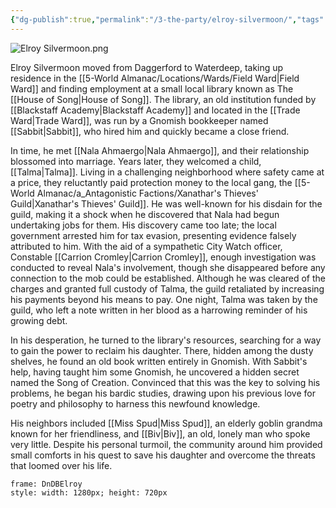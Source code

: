 ```yaml
---
{"dg-publish":true,"permalink":"/3-the-party/elroy-silvermoon/","tags":["gardenEntry"]}
---
```



![Elroy Silvermoon.png](/img/user/z_Assets/PCs/Elroy%20Silvermoon.png)

Elroy Silvermoon moved from Daggerford to Waterdeep, taking up residence in the [[5-World Almanac/Locations/Wards/Field Ward\|Field Ward]] and finding employment at a small local library known as The [[House of Song\|House of Song]]. The library, an old institution funded by [[Blackstaff Academy\|Blackstaff Academy]] and located in the [[Trade Ward\|Trade Ward]], was run by a Gnomish bookkeeper named [[Sabbit\|Sabbit]], who hired him and quickly became a close friend.

In time, he met [[Nala Ahmaergo\|Nala Ahmaergo]], and their relationship blossomed into marriage. Years later, they welcomed a child, [[Talma\|Talma]]. Living in a challenging neighborhood where safety came at a price, they reluctantly paid protection money to the local gang, the [[5-World Almanac/a_Antagonistic Factions/Xanathar's Thieves' Guild\|Xanathar's Thieves' Guild]]. He was well-known for his disdain for the guild, making it a shock when he discovered that Nala had begun undertaking jobs for them. His discovery came too late; the local government arrested him for tax evasion, presenting evidence falsely attributed to him. With the aid of a sympathetic City Watch officer, Constable [[Carrion Cromley\|Carrion Cromley]], enough investigation was conducted to reveal Nala's involvement, though she disappeared before any connection to the mob could be established. Although he was cleared of the charges and granted full custody of Talma, the guild retaliated by increasing his payments beyond his means to pay. One night, Talma was taken by the guild, who left a note written in her blood as a harrowing reminder of his growing debt.

In his desperation, he turned to the library's resources, searching for a way to gain the power to reclaim his daughter. There, hidden among the dusty shelves, he found an old book written entirely in Gnomish. With Sabbit's help, having taught him some Gnomish, he uncovered a hidden secret named the Song of Creation. Convinced that this was the key to solving his problems, he began his bardic studies, drawing upon his previous love for poetry and philosophy to harness this newfound knowledge.

His neighbors included [[Miss Spud\|Miss Spud]], an elderly goblin grandma known for her friendliness, and [[Biv\|Biv]], an old, lonely man who spoke very little. Despite his personal turmoil, the community around him provided small comforts in his quest to save his daughter and overcome the threats that loomed over his life.

```custom-frames
frame: DnDBElroy
style: width: 1280px; height: 720px
```